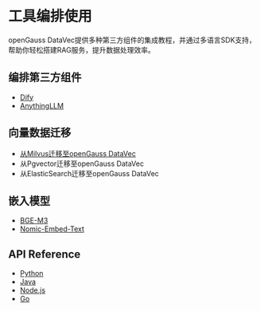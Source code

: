 # 工具编排使用

openGauss DataVec提供多种第三方组件的集成教程，并通过多语言SDK支持，帮助你轻松搭建RAG服务，提升数据处理效率。

## 编排第三方组件
- [Dify](dify.md)
- [AnythingLLM](anythingllm.md)

## 向量数据迁移
- [从Milvus迁移至openGauss DataVec](milvus2datavec.md)
- 从Pgvector迁移至openGauss DataVec
- 从ElasticSearch迁移至openGauss DataVec

## 嵌入模型
- [BGE-M3](embedding-bgem3.md)
- [Nomic-Embed-Text](embedding-nomic.md)

## API Reference
- [Python](integrationPython.md)
- [Java](integrationJava.md)
- [Node.js](https://gitee.com/opengauss/openGauss-connector-nodejs)
- [Go](integrationGo.md)
